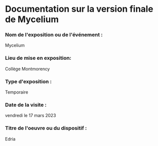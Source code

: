 # Documentation sur la version finale de Mycelium


### Nom de l'exposition ou de l'événement :
Mycelium

### Lieu de mise en exposition:
Collège Montmorency

### Type d'exposition :
Temporaire

### Date de la visite :
vendredi le 17 mars 2023

### Titre de l'oeuvre ou du dispositif :
Edria

###
